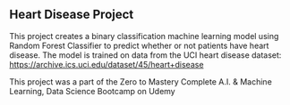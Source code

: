 ## Heart Disease Project

This project creates a binary classification machine learning model using Random Forest Classifier to predict whether or not patients have heart disease.  The model is trained on data from the UCI heart disease dataset: https://archive.ics.uci.edu/dataset/45/heart+disease

This project was a part of the Zero to Mastery Complete A.I. & Machine Learning, Data Science Bootcamp on Udemy
